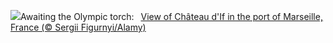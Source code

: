 ![](https://www.bing.com/th?id=OHR.PortMarseille_EN-US0558123049_UHD.jpg&w=1000)Awaiting the Olympic torch:&nbsp;&ensp;[View of Château d'If in the port of Marseille, France (© Sergii Figurnyi/Alamy)](https://www.bing.com/th?id=OHR.PortMarseille_EN-US0558123049_UHD.jpg)
<br><br/>
